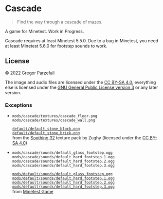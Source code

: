# Cascade

> Find the way through a cascade of mazes.

A game for Minetest. Work in Progress.

Cascade requires at least Minetest 5.5.0. Due to a bug in Minetest, you need at least Minetest 5.6.0 for footstep sounds to work.

## License

© 2022 Gregor Parzefall

The image and audio files are licensed under the [CC BY-SA 4.0](https://creativecommons.org/licenses/by-sa/4.0/), everything else is licensed under the [GNU General Public License version 3](https://www.gnu.org/licenses/gpl-3.0.html) or any later version.

### Exceptions

-   `mods/cascade/textures/cascade_floor.png`  
    `mods/cascade/textures/cascade_wall.png`

    [`default/default_stone_block.png`](https://gitlab.com/zughy-friends-minetest/soothing-32/-/blob/3d27660b6b5d5b87fc68b0cc523048b1ef00e733/default/default_stone_block.png)  
    [`default/default_stone_brick.png`](https://gitlab.com/zughy-friends-minetest/soothing-32/-/blob/3d27660b6b5d5b87fc68b0cc523048b1ef00e733/default/default_stone_brick.png)  
    from the [Soothing 32](https://gitlab.com/zughy-friends-minetest/soothing-32/) texture pack by Zughy (licensed under the [CC BY-SA 4.0](https://creativecommons.org/licenses/by-sa/4.0/))

-   `mods/cascade/sounds/default_glass_footstep.ogg`  
    `mods/cascade/sounds/default_hard_footstep.1.ogg`  
    `mods/cascade/sounds/default_hard_footstep.2.ogg`  
    `mods/cascade/sounds/default_hard_footstep.3.ogg`

    [`mods/default/sounds/default_glass_footstep.ogg`](https://github.com/minetest/minetest_game/blob/99a719309559b632af65756f380496aa269d4b4a/mods/default/sounds/default_glass_footstep.ogg)  
    [`mods/default/sounds/default_hard_footstep.1.ogg`](https://github.com/minetest/minetest_game/blob/99a719309559b632af65756f380496aa269d4b4a/mods/default/sounds/default_hard_footstep.1.ogg)  
    [`mods/default/sounds/default_hard_footstep.2.ogg`](https://github.com/minetest/minetest_game/blob/99a719309559b632af65756f380496aa269d4b4a/mods/default/sounds/default_hard_footstep.2.ogg)  
    [`mods/default/sounds/default_hard_footstep.3.ogg`](https://github.com/minetest/minetest_game/blob/99a719309559b632af65756f380496aa269d4b4a/mods/default/sounds/default_hard_footstep.3.ogg)  
    from [Minetest Game](https://github.com/minetest/minetest_game)
